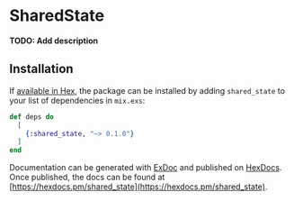 # SharedState

**TODO: Add description**

## Installation

If [available in Hex](https://hex.pm/docs/publish), the package can be installed
by adding `shared_state` to your list of dependencies in `mix.exs`:

```elixir
def deps do
  [
    {:shared_state, "~> 0.1.0"}
  ]
end
```

Documentation can be generated with [ExDoc](https://github.com/elixir-lang/ex_doc)
and published on [HexDocs](https://hexdocs.pm). Once published, the docs can
be found at [https://hexdocs.pm/shared_state](https://hexdocs.pm/shared_state).

